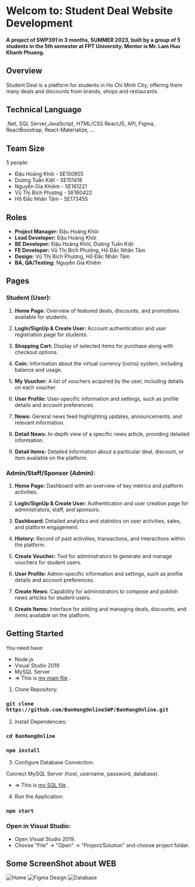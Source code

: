 # Welcom to: Student Deal Website Development

#### A project of SWP391 in 3 months, SUMMER 2023, built by a group of 5 students in the 5th semester at FPT University. Mentor is Mr. Lam Huu Khanh Phuong.

## Overview

Student Deal is a platform for students in Ho Chi
Minh City, offering them many deals and discounts from
brands, shops and restaurants.

## Technical Language

.Net, SQL Server,JavaScript, HTML/CSS ReactJS, API, Figma, ReactBoostrap, React-Materialize, ...

## Team Size
5 people:
- Đậu Hoàng Khôi - SE150855
- Dương	Tuấn	Kiệt - SE151418
- Nguyễn Gia Khiêm - SE161221
- Vũ Thị Bích Phương - SE160422
- Hồ Đắc Nhân Tâm - SE173455

## Roles

- **Project Manager:** Đậu Hoàng Khôi
- **Lead Developer:** Đậu Hoàng Khôi
- **BE Developer:** Đậu Hoàng Khôi, Dương	Tuấn	Kiệt
- **FE Developer:** Vũ Thị Bích Phương, Hồ Đắc Nhân Tâm
- **Design:** Vũ Thị Bích Phương, Hồ Đắc Nhân Tâm
- **BA, QA/Testing:** Nguyễn Gia Khiêm

## Pages

### Student (User):

1. **Home Page:** Overview of featured deals, discounts, and promotions available for students.
   
2. **LogIn/SignUp & Create User:** Account authentication and user registration page for students.
   
3. **Shopping Cart:** Display of selected items for purchase along with checkout options.

4. **Coin:** Information about the virtual currency (coins) system, including balance and usage.

5. **My Voucher:** A list of vouchers acquired by the user, including details on each voucher.

6. **User Profile:** User-specific information and settings, such as profile details and account preferences.

7. **News:** General news feed highlighting updates, announcements, and relevant information.

8. **Detail News:** In-depth view of a specific news article, providing detailed information.

9. **Detail Items:** Detailed information about a particular deal, discount, or item available on the platform.

### Admin/Staff/Sponsor (Admin):

1. **Home Page:** Dashboard with an overview of key metrics and platform activities.

2. **LogIn/SignUp & Create User:** Authentication and user creation page for administrators, staff, and sponsors.

3. **Dashboard:** Detailed analytics and statistics on user activities, sales, and platform engagement.

4. **History:** Record of past activities, transactions, and interactions within the platform.

5. **Create Voucher:** Tool for administrators to generate and manage vouchers for student users.

6. **User Profile:** Admin-specific information and settings, such as profile details and account preferences.

7. **Create News:** Capability for administrators to compose and publish news articles for student users.

8. **Create Items:** Interface for adding and managing deals, discounts, and items available on the platform.


## Getting Started

You need have:
- Node.js
- Visual Studio 2019
- MySQL Server
- => This is [my main file](https://github.com/BanHangOnlineSWP/BanHangOnline/tree/main/WEB%20Student%20Deal%20Project) .

1. Clone Repository:

 ### `git clone https://github.com/BanHangOnlineSWP/BanHangOnline.git`
 
2. Install Dependencies:
   
### `cd BanHangOnline`
### `npm install`

3. Configure Database Connection:

Connect MySQL Server (host, username, password, database).
- => This is [my SQL file](https://github.com/BanHangOnlineSWP/BanHangOnline/tree/main/Database) .
  
4. Run the Application:
 
### `npm start`

### Open in Visual Studio:

- Open Visual Studio 2019.
- Choose "File" -> "Open" -> "Project/Solution" and choose project folder.
  
## Some ScreenShot about WEB
![Home ](https://github.com/BanHangOnlineSWP/BanHangOnline/blob/main/ScreenShot/home.jpg)
![Figma Design](https://github.com/BanHangOnlineSWP/BanHangOnline/blob/main/ScreenShot/figma.png)
![Database](https://github.com/BanHangOnlineSWP/BanHangOnline/blob/main/ScreenShot/database.png)


